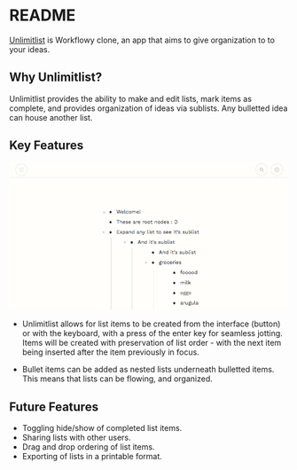 # README

[Unlimitlist](https://unlimitlist.herokuapp.com/#/) is Workflowy clone, an app that aims to give organization to to your ideas. 

## Why Unlimitlist? 

Unlimitlist provides the ability to make and edit lists, mark items as complete, and provides organization of ideas via sublists. Any bulletted idea can house another list. 

## Key Features

![unlimitlist-app-image](app/assets/images/unlimitlist-ss-3.png)

* Unlimitlist allows for list items to be created from the interface (button) or with the keyboard, with a press of the enter key for seamless jotting. Items will be created with preservation of list order - with the next item being inserted after the item previously in focus. 

* Bullet items can be added as nested lists underneath bulletted items. This means that lists can be flowing, and organized. 


## Future Features

* Toggling hide/show of completed list items.
* Sharing lists with other users. 
* Drag and drop ordering of list items. 
* Exporting of lists in a printable format. 


